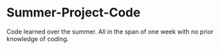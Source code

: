 # Summer-Project-Code
Code learned over the summer.
All in the span of one week with no prior knowledge of coding.

